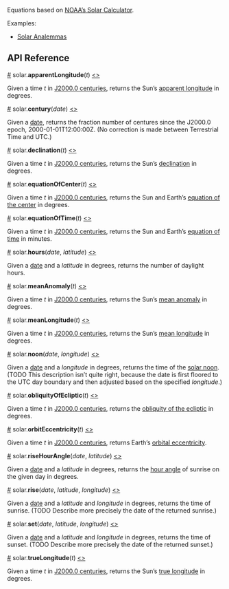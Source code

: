Equations based on [NOAA’s Solar Calculator](https://www.esrl.noaa.gov/gmd/grad/solcalc/).

Examples:

* [Solar Analemmas](http://bl.ocks.org/mbostock/c5504ab3cd25f93af26a)

## API Reference

<a name="apparentLongitude" href="#apparentLongitude">#</a> solar.<b>apparentLongitude</b>(<i>t</i>) [<>](https://github.com/mbostock/solar-calculator/blob/master/src/apparentLongitude.js "Source")

Given a time *t* in [J2000.0 centuries](#century), returns the Sun’s [apparent longitude](https://en.wikipedia.org/wiki/Apparent_longitude) in degrees.

<a name="century" href="#century">#</a> solar.<b>century</b>(<i>date</i>) [<>](https://github.com/mbostock/solar-calculator/blob/master/src/century.js "Source")

Given a [date](https://developer.mozilla.org/en-US/docs/Web/JavaScript/Reference/Global_Objects/Date), returns the fraction number of centures since the J2000.0 epoch, 2000-01-01T12:00:00Z. (No correction is made between Terrestrial Time and UTC.)

<a name="declination" href="#declination">#</a> solar.<b>declination</b>(<i>t</i>) [<>](https://github.com/mbostock/solar-calculator/blob/master/src/declination.js "Source")

Given a time *t* in [J2000.0 centuries](#century), returns the Sun’s [declination](https://en.wikipedia.org/wiki/Declination) in degrees.

<a name="equationOfCenter" href="#equationOfCenter">#</a> solar.<b>equationOfCenter</b>(<i>t</i>) [<>](https://github.com/mbostock/solar-calculator/blob/master/src/equationOfCenter.js "Source")

Given a time *t* in [J2000.0 centuries](#century), returns the Sun and Earth’s [equation of the center](https://en.wikipedia.org/wiki/Equation_of_the_center) in degrees.

<a name="equationOfTime" href="#equationOfTime">#</a> solar.<b>equationOfTime</b>(<i>t</i>) [<>](https://github.com/mbostock/solar-calculator/blob/master/src/equationOfTime.js "Source")

Given a time *t* in [J2000.0 centuries](#century), returns the Sun and Earth’s [equation of time](https://en.wikipedia.org/wiki/Equation_of_time) in minutes.

<a name="hours" href="#hours">#</a> solar.<b>hours</b>(<i>date</i>, <i>latitude</i>) [<>](https://github.com/mbostock/solar-calculator/blob/master/src/hours.js "Source")

Given a [date](https://developer.mozilla.org/en-US/docs/Web/JavaScript/Reference/Global_Objects/Date) and a <i>latitude</i> in degrees, returns the number of daylight hours.

<a name="meanAnomaly" href="#meanAnomaly">#</a> solar.<b>meanAnomaly</b>(<i>t</i>) [<>](https://github.com/mbostock/solar-calculator/blob/master/src/meanAnomaly.js "Source")

Given a time *t* in [J2000.0 centuries](#century), returns the Sun’s [mean anomaly](https://en.wikipedia.org/wiki/Mean_anomaly) in degrees.

<a name="meanLongitude" href="#meanLongitude">#</a> solar.<b>meanLongitude</b>(<i>t</i>) [<>](https://github.com/mbostock/solar-calculator/blob/master/src/meanLongitude.js "Source")

Given a time *t* in [J2000.0 centuries](#century), returns the Sun’s [mean longitude](https://en.wikipedia.org/wiki/Mean_longitude) in degrees.

<a name="noon" href="#noon">#</a> solar.<b>noon</b>(<i>date</i>, <i>longitude</i>) [<>](https://github.com/mbostock/solar-calculator/blob/master/src/noon.js "Source")

Given a [date](https://developer.mozilla.org/en-US/docs/Web/JavaScript/Reference/Global_Objects/Date) and a <i>longitude</i> in degrees, returns the time of the [solar noon](https://en.wikipedia.org/wiki/Noon#Solar_noon). (TODO This description isn’t quite right, because the date is first floored to the UTC day boundary and then adjusted based on the specified *longitude*.)

<a name="obliquityOfEcliptic" href="#obliquityOfEcliptic">#</a> solar.<b>obliquityOfEcliptic</b>(<i>t</i>) [<>](https://github.com/mbostock/solar-calculator/blob/master/src/obliquityOfEcliptic.js "Source")

Given a time *t* in [J2000.0 centuries](#century), returns the [obliquity of the ecliptic](https://en.wikipedia.org/wiki/Ecliptic#Obliquity_of_the_ecliptic) in degrees.

<a name="orbitEccentricity" href="#orbitEccentricity">#</a> solar.<b>orbitEccentricity</b>(<i>t</i>) [<>](https://github.com/mbostock/solar-calculator/blob/master/src/orbitEccentricity.js "Source")

Given a time *t* in [J2000.0 centuries](#century), returns Earth’s [orbital eccentricity](https://en.wikipedia.org/wiki/Orbital_eccentricity).

<a name="riseHourAngle" href="#riseHourAngle">#</a> solar.<b>riseHourAngle</b>(<i>date</i>, <i>latitude</i>) [<>](https://github.com/mbostock/solar-calculator/blob/master/src/riseHourAngle.js "Source")

Given a [date](https://developer.mozilla.org/en-US/docs/Web/JavaScript/Reference/Global_Objects/Date) and a <i>latitude</i> in degrees, returns the [hour angle](https://en.wikipedia.org/wiki/Hour_angle) of sunrise on the given day in degrees.

<a name="rise" href="#rise">#</a> solar.<b>rise</b>(<i>date</i>, <i>latitude</i>, <i>longitude</i>) [<>](https://github.com/mbostock/solar-calculator/blob/master/src/rise.js "Source")

Given a [date](https://developer.mozilla.org/en-US/docs/Web/JavaScript/Reference/Global_Objects/Date) and a <i>latitude</i> and <i>longitude</i> in degrees, returns the time of sunrise. (TODO Describe more precisely the date of the returned sunrise.)

<a name="set" href="#set">#</a> solar.<b>set</b>(<i>date</i>, <i>latitude</i>, <i>longitude</i>) [<>](https://github.com/mbostock/solar-calculator/blob/master/src/set.js "Source")

Given a [date](https://developer.mozilla.org/en-US/docs/Web/JavaScript/Reference/Global_Objects/Date) and a <i>latitude</i> and <i>longitude</i> in degrees, returns the time of sunset. (TODO Describe more precisely the date of the returned sunset.)

<a name="trueLongitude" href="#trueLongitude">#</a> solar.<b>trueLongitude</b>(<i>t</i>) [<>](https://github.com/mbostock/solar-calculator/blob/master/src/trueLongitude.js "Source")

Given a time *t* in [J2000.0 centuries](#century), returns the Sun’s [true longitude](https://en.wikipedia.org/wiki/True_longitude) in degrees.
